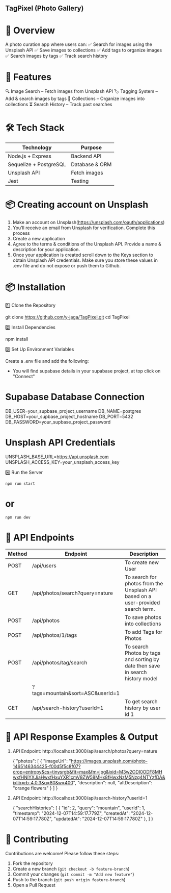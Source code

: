 ## TagPixel (Photo Gallery)

# 📌 Overview

A photo curation app where users can:
✅ Search for images using the Unsplash API
✅ Save images to collections
✅ Add tags to organize images
✅ Search images by tags
✅ Track search history

# 🚀 Features

🔍 Image Search – Fetch images from Unsplash API
🏷️ Tagging System – Add & search images by tags
📂 Collections – Organize images into collections
⏳ Search History – Track past searches

# 🛠️ Tech Stack

| Technology             | Purpose        |
| ---------------------- | -------------- |
| Node.js + Express      | Backend API    |
| Sequelize + PostgreSQL | Database & ORM |
| Unsplash API           | Fetch images   |
| Jest                   | Testing        |

# 📦 Creating account on Unsplash

1. Make an account on Unsplash(https://unsplash.com/oauth/applications)
2. You’ll receive an email from Unsplash for verification. Complete this process
3. Create a new application
4. Agree to the terms & conditions of the Unsplash API. Provide a name & description for your application.
5. Once your application is created scroll down to the Keys section to obtain Unsplash API credentials. Make sure you store these values in .env file and do not expose or push them to Github.

# 📦 Installation

1️⃣ Clone the Repository

git clone https://github.com/y-jaga/TagPixel.git
cd TagPixel

2️⃣ Install Dependencies

npm install

3️⃣ Set Up Environment Variables

Create a .env file and add the following:

- You will find supabase details in your supabase project, at top click on "Connect"

# Supabase Database Connection

DB_USER=your_supbase_project_username
DB_NAME=postgres
DB_HOST=your_supbase_project_hostname
DB_PORT=5432
DB_PASSWORD=your_supbase_project_password

# Unsplash API Credentials

UNSPLASH_BASE_URL=https://api.unsplash.com
UNSPLASH_ACCESS_KEY=your_unsplash_access_key

4️⃣ Run the Server

    npm run start

# or

    npm run dev

# 📝 API Endpoints

| Method | Endpoint                         | Description                                                                      |
| ------ | -------------------------------- | -------------------------------------------------------------------------------- |
| POST   | /api/users                       | To create new User                                                               |
| GET    | /api/photos/search?query=nature  | To search for photos from the Unsplash API based on a user-provided search term. |
| POST   | /api/photos                      | To save photos into collections                                                  |
| POST   | /api/photos/1/tags               | To add Tags for Photos                                                           |
| POST   | /api/photos/tag/search           | To search Photos by tags and sorting by date then save in search history model   |
|        | ?tags=mountain&sort=ASC&userId=1 |                                                                                  |
| GET    | /api/search-history?userId=1     | To get search history by user id 1                                               |

# 📡 API Response Examples & Output

1. API Endpoint: http://localhost:3000/api/search/photos?query=nature

   {
   "photos": [
   {
   "imageUrl": "https://images.unsplash.com/photo-1465146344425-f00d5f5c8f07?crop=entropy&cs=tinysrgb&fit=max&fm=jpg&ixid=M3w2ODI0ODF8MHwxfHNlYXJjaHwxfHxuYXR1cmV8ZW58MHx8fHwxNzM5Nzg4NTYzfDA&ixlib=rb-4.0.3&q=80&w=400",
   "description": null,
   "altDescription": "orange flowers"
   }
   ]
   }

2. API Endpoint: http://localhost:3000/api/search-history?userId=1

   {
   "searchHistories": [
   {
   "id": 2,
   "query": "mountain",
   "userId": 1,
   "timestamp": "2024-12-07T14:59:17.779Z",
   "createdAt": "2024-12-07T14:59:17.780Z",
   "updatedAt": "2024-12-07T14:59:17.780Z"
   },
   ]
   }

# 🤝 Contributing

Contributions are welcome! Please follow these steps:

1. Fork the repository
2. Create a new branch (`git checkout -b feature-branch`)
3. Commit your changes (`git commit -m "Add new feature"`)
4. Push to the branch (`git push origin feature-branch`)
5. Open a Pull Request
